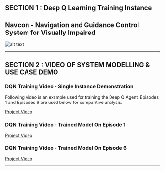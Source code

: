 
## SECTION 1 : Deep Q Learning Training Instance
## Navcon - Navigation and Guidance Control System for Visually Impaired

![alt text](https://github.com/vid1994/Navcon/blob/master/System%20Code/Outdoor%20Navigation/Deep%20Q%20Agent.PNG)

---
## SECTION 2 : VIDEO OF SYSTEM MODELLING & USE CASE DEMO

### DQN Training Video - Single Instance Demonstration

Following video is an example used for training the Deep Q Agent. Episodes 1 and Episodes 6 are used below for comparitive analysis. 

[Project Video](https://youtu.be/yD8o7t2yvRo)


### DQN Training Video - Trained Model On Episode 1

[Project Video](https://youtu.be/5xv9XE4ABCk)


### DQN Training Video - Trained Model On Episode 6

[Project Video](https://youtu.be/dszojOlVKVg)

---
